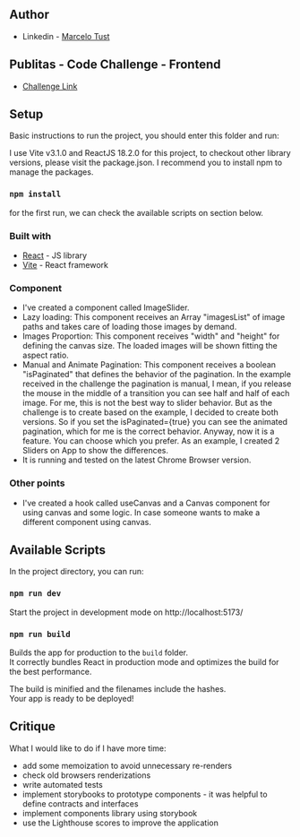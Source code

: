 ## Author

- Linkedin - [Marcelo Tust](https://www.linkedin.com/in/marcelotust/)

## Publitas - Code Challenge - Frontend

- [Challenge Link](http://challenge.publitas.com/frontend.html)

## Setup

Basic instructions to run the project, you should enter this folder and run:

I use Vite v3.1.0 and ReactJS 18.2.0 for this project, to checkout other
library versions, please visit the package.json. I recommend you to install npm
to manage the packages.

### `npm install`

for the first run, we can check the available scripts on section below.

### Built with

- [React](https://reactjs.org/) - JS library
- [Vite](https://vitejs.dev/) - React framework

### Component

- I've created a component called ImageSlider.
- Lazy loading: This component receives an Array "imagesList" of image paths and takes care of loading those images by demand.
- Images Proportion: This component receives "width" and "height" for defining the canvas size. The loaded images will be shown fitting the aspect ratio.
- Manual and Animate Pagination: This component receives a boolean "isPaginated" that defines the behavior of the pagination. In the example received in the challenge the pagination is manual, I mean, if you release the mouse in the middle of a transition you can see half and half of each image. For me, this is not the best way to slider behavior. But as the challenge is to create based on the example, I decided to create both versions. So if you set the isPaginated={true} you can see the animated pagination, which for me is the correct behavior. Anyway, now it is a feature. You can choose which you prefer. As an example, I created 2 Sliders on App to show the differences.
- It is running and tested on the latest Chrome Browser version.

### Other points

- I've created a hook called useCanvas and a Canvas component for using canvas and some logic. In case someone wants to make a different component using canvas.

## Available Scripts

In the project directory, you can run:

### `npm run dev`

Start the project in development mode on http://localhost:5173/

### `npm run build`

Builds the app for production to the `build` folder.\
It correctly bundles React in production mode and optimizes the build for the best performance.

The build is minified and the filenames include the hashes.\
Your app is ready to be deployed!

## Critique

What I would like to do if I have more time:

- add some memoization to avoid unnecessary re-renders
- check old browsers renderizations
- write automated tests
- implement storybooks to prototype components - it was helpful to define contracts and interfaces
- implement components library using storybook
- use the Lighthouse scores to improve the application
